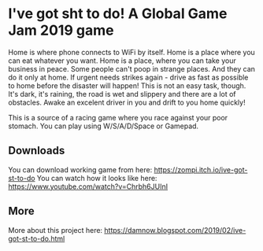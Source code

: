 I've got sht to do! A Global Game Jam 2019 game
=====

Home is where phone connects to WiFi by itself. Home is a place where you can eat whatever you want. Home is a place, where you can take your business in peace. Some people can't poop in strange places. And they can do it only at home. If urgent needs strikes again - drive as fast as possible to home before the disaster will happen! This is not an easy task, though. It's dark, it's raining, the road is wet and slippery and there are a lot of obstacles. Awake an excelent driver in you and drift to you home quickly!

This is a source of a racing game where you race against your poor stomach. You can play using W/S/A/D/Space or Gamepad.

## Downloads

You can download working game from here: https://zompi.itch.io/ive-got-st-to-do
You can watch how it looks like here: https://www.youtube.com/watch?v=Chrbh6JUInI

## More

More about this project here: https://damnow.blogspot.com/2019/02/ive-got-st-to-do.html
